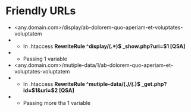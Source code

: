 # Friendly URLs

- <any.domain.com>/display/ab-dolorem-quo-aperiam-et-voluptates-voluptatem
- - In .htaccess **RewriteRule ^display/(.*)$ _show.php?uri=$1 [QSA]**
- - Passing 1 variable
- <any.domain.com>/mutiple-data/1/ab-dolorem-quo-aperiam-et-voluptates-voluptatem
- - In .htaccess **RewriteRule ^mutiple-data/(.*)/(.*)$ _get.php?id=$1&uri=$2 [QSA]**
- - Passing more tha 1 variable